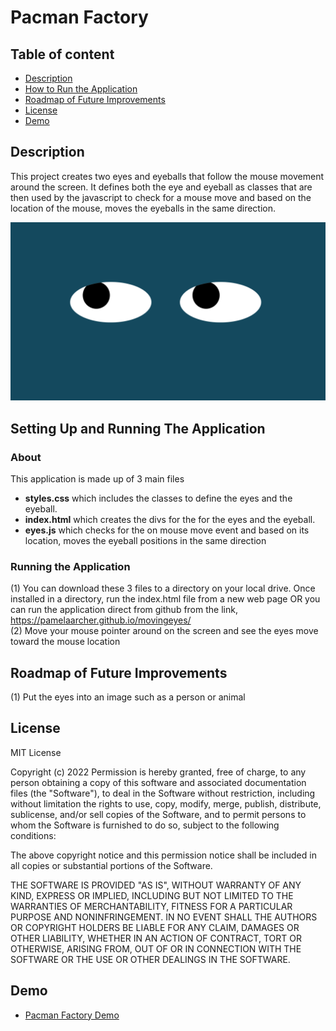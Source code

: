 # Pacman Factory

## Table of content

- [Description](#description)
- [How to Run the Application](#howtorun)
- [Roadmap of Future Improvements](#roadmap)
- [License](#license)
- [Demo](#demo)

## Description
This project creates two eyes and eyeballs that follow the mouse movement around the screen.  It defines both the eye and eyeball as classes that are then used by the javascript to check for a mouse move and based on the location of the mouse, moves the eyeballs in the same direction.

<img src="./images/RovingEyes.png">

## Setting Up and Running The Application

### About
This application is made up of 3 main files
  - <b>styles.css</b> which includes the classes to define the eyes and the eyeball.
  - <b>index.html</b> which creates the divs for the for the eyes and the eyeball.  
  - <b>eyes.js</b> which checks for the on mouse move event and based on its location,  moves the eyeball positions in the same direction

### Running the Application
 (1) You can download these 3 files to a directory on your local drive.  Once installed in a directory, run the index.html file from a new web page OR you can run the application direct from github from the link, https://pamelaarcher.github.io/movingeyes/  <br />
 (2) Move your mouse pointer around on the screen and see the eyes move toward the mouse location
 
## Roadmap of Future Improvements
 (1) Put the eyes into an image such as a person or animal

## License

MIT License

Copyright (c) 2022
Permission is hereby granted, free of charge, to any person obtaining a copy of this software and associated documentation files (the "Software"), to deal in the Software without restriction, including without limitation the rights to use, copy, modify, merge, publish, distribute, sublicense, and/or sell copies of the Software, and to permit persons to whom the Software is furnished to do so, subject to the following conditions:

The above copyright notice and this permission notice shall be included in all copies or substantial portions of the Software.

THE SOFTWARE IS PROVIDED "AS IS", WITHOUT WARRANTY OF ANY KIND, EXPRESS OR IMPLIED, INCLUDING BUT NOT LIMITED TO THE WARRANTIES OF MERCHANTABILITY, FITNESS FOR A PARTICULAR PURPOSE AND NONINFRINGEMENT. IN NO EVENT SHALL THE AUTHORS OR COPYRIGHT HOLDERS BE LIABLE FOR ANY CLAIM, DAMAGES OR OTHER LIABILITY, WHETHER IN AN ACTION OF CONTRACT, TORT OR OTHERWISE, ARISING FROM, OUT OF OR IN CONNECTION WITH THE SOFTWARE OR THE USE OR OTHER DEALINGS IN THE SOFTWARE.


## Demo

* [Pacman Factory Demo](https://pamelaarcher.github.io/addpacmen)
